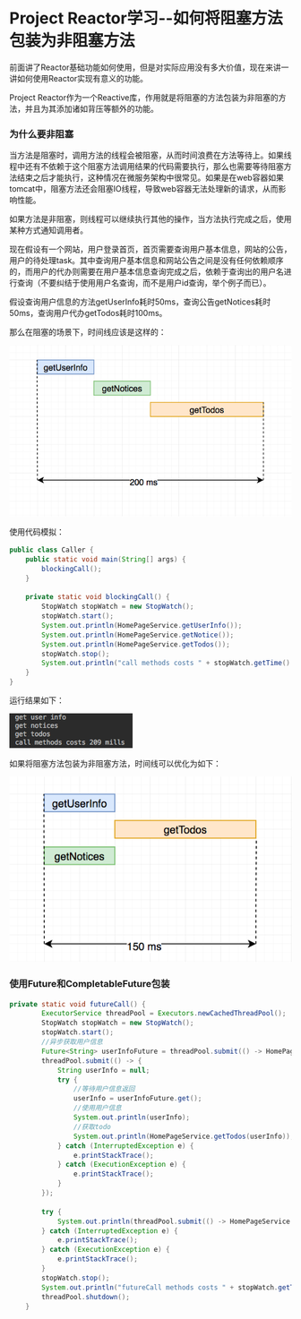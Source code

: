 # Project Reactor学习--如何将阻塞方法包装为非阻塞方法

前面讲了Reactor基础功能如何使用，但是对实际应用没有多大价值，现在来讲一讲如何使用Reactor实现有意义的功能。

Project Reactor作为一个Reactive库，作用就是将阻塞的方法包装为非阻塞的方法，并且为其添加诸如背压等额外的功能。

### 为什么要非阻塞

当方法是阻塞时，调用方法的线程会被阻塞，从而时间浪费在方法等待上。如果线程中还有不依赖于这个阻塞方法调用结果的代码需要执行，那么也需要等待阻塞方法结束之后才能执行，这种情况在微服务架构中很常见。如果是在web容器如果tomcat中，阻塞方法还会阻塞IO线程，导致web容器无法处理新的请求，从而影响性能。

如果方法是非阻塞，则线程可以继续执行其他的操作，当方法执行完成之后，使用某种方式通知调用者。

现在假设有一个网站，用户登录首页，首页需要查询用户基本信息，网站的公告，用户的待处理task。其中查询用户基本信息和网站公告之间是没有任何依赖顺序的，而用户的代办则需要在用户基本信息查询完成之后，依赖于查询出的用户名进行查询（不要纠结于使用用户名查询，而不是用户id查询，举个例子而已）。

假设查询用户信息的方法getUserInfo耗时50ms，查询公告getNotices耗时50ms，查询用户代办getTodos耗时100ms。

那么在阻塞的场景下，时间线应该是这样的：

![](/assets/blocking-method-timeline.png)

使用代码模拟：

```java
public class Caller {
    public static void main(String[] args) {
        blockingCall();
    }

    private static void blockingCall() {
        StopWatch stopWatch = new StopWatch();
        stopWatch.start();
        System.out.println(HomePageService.getUserInfo());
        System.out.println(HomePageService.getNotice());
        System.out.println(HomePageService.getTodos());
        stopWatch.stop();
        System.out.println("call methods costs " + stopWatch.getTime() + " mills");
    }
}
```

运行结果如下：

![](/assets/blocking-call-cost-time.png)

如果将阻塞方法包装为非阻塞方法，时间线可以优化为如下：

![](/assets/async-methods-timeline.png)

### 使用Future和CompletableFuture包装



```java
private static void futureCall() {
        ExecutorService threadPool = Executors.newCachedThreadPool();
        StopWatch stopWatch = new StopWatch();
        stopWatch.start();
        //异步获取用户信息
        Future<String> userInfoFuture = threadPool.submit(() -> HomePageService.getUserInfo());
        threadPool.submit(() -> {
            String userInfo = null;
            try {
                //等待用户信息返回
                userInfo = userInfoFuture.get();
                //使用用户信息
                System.out.println(userInfo);
                //获取todo
                System.out.println(HomePageService.getTodos(userInfo));
            } catch (InterruptedException e) {
                e.printStackTrace();
            } catch (ExecutionException e) {
                e.printStackTrace();
            }
        });
        
        try {
            System.out.println(threadPool.submit(() -> HomePageService.getNotice()).get());
        } catch (InterruptedException e) {
            e.printStackTrace();
        } catch (ExecutionException e) {
            e.printStackTrace();
        }
        stopWatch.stop();
        System.out.println("futureCall methods costs " + stopWatch.getTime() + " mills");
        threadPool.shutdown();
    }
```



